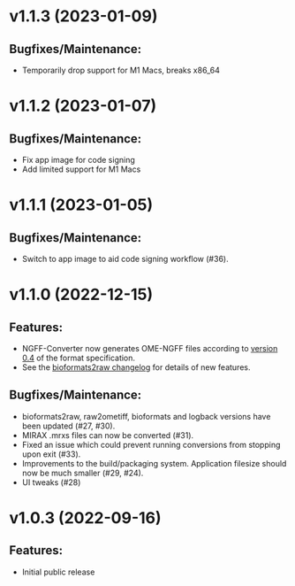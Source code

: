 # v1.1.3 (2023-01-09)

## Bugfixes/Maintenance:
* Temporarily drop support for M1 Macs, breaks x86_64

# v1.1.2 (2023-01-07)

## Bugfixes/Maintenance:
* Fix app image for code signing
* Add limited support for M1 Macs

# v1.1.1 (2023-01-05)

## Bugfixes/Maintenance:
* Switch to app image to aid code signing workflow (#36).

# v1.1.0 (2022-12-15)

## Features:
* NGFF-Converter now generates OME-NGFF files according to [version 0.4](https://ngff.openmicroscopy.org/0.4/) of the format specification.
* See the [bioformats2raw changelog](https://github.com/glencoesoftware/bioformats2raw/releases/tag/v0.6.0) for details of new features.

## Bugfixes/Maintenance:
* bioformats2raw, raw2ometiff, bioformats and logback versions have been updated (#27, #30).
* MIRAX .mrxs files can now be converted (#31).
* Fixed an issue which could prevent running conversions from stopping upon exit (#33).
* Improvements to the build/packaging system. Application filesize should now be much smaller (#29, #24).
* UI tweaks (#28)

# v1.0.3 (2022-09-16)

## Features:
* Initial public release
